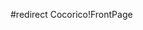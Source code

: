 #redirect Cocorico!FrontPage


<div style="overflow:auto;height:1px;">
[http://2new17.1lisokoo.org/example-of-normal-distribution.html example of normal distribution]
[http://2new17.1lisokoo.org/example-of-low-carb-drinks.html example of low carb drinks]
[http://2new17.1lisokoo.org/example-of-implementation-process.html example of implementation process]
[http://2new17.1lisokoo.org/example-of-how-to-write-a-research-proposal.html example of how to write a research proposal]
[http://2new17.1lisokoo.org/example-of-first-high-school-resume.html example of first high school resume]
[http://2new17.1lisokoo.org/example-of-discriptive-research.html example of discriptive research]
[http://2new17.1lisokoo.org/example-of-allusion.html example of allusion]
[http://2new17.1lisokoo.org/example-of-a-school-budget.html example of a school budget]
[http://2new17.1lisokoo.org/example-of-a-brochure.html example of a brochure]
[http://2new17.1lisokoo.org/example-of-a-balanced-scorecard.html example of a balanced scorecard]
[http://2new17.1lisokoo.org/example-letters-of-invitation-to-speak.html example letters of invitation to speak]
[http://2new17.1lisokoo.org/example-iep.html example iep]
[http://2new17.1lisokoo.org/example-bio-of-youth-pastor.html example bio of youth pastor]
[http://2new17.1lisokoo.org/exactmoblie.html exactmoblie]
[http://2new17.1lisokoo.org/ex-wives-pics.html ex wives pics]
[http://2new17.1lisokoo.org/ex-ministries.html ex ministries]
[http://2new17.1lisokoo.org/ex-alumnos-queretaro.html ex alumnos queretaro]
[http://2new17.1lisokoo.org/ex-aa-or-rac-vans.html ex aa or rac vans]
[http://2new17.1lisokoo.org/ewald-ford.html ewald ford]
[http://2new17.1lisokoo.org/ewa-sonnet-video-clips.html ewa sonnet video clips]
[http://2new17.1lisokoo.org/ewa-busty-free.html ewa busty free]
[http://2new17.1lisokoo.org/ewa-beach-vacation-rental.html ewa beach vacation rental]
[http://2new17.1lisokoo.org/evp-nz.html evp nz]
[http://2new17.1lisokoo.org/evolution-worlds-websites.html evolution worlds websites]
[http://2new17.1lisokoo.org/evolution-of-lincoln-mall-miami-beach.html evolution of lincoln mall miami beach]
[http://2new17.1lisokoo.org/evolt-e500.html evolt e500]
[http://2new17.1lisokoo.org/evitas-playhouse-alleries.html evitas playhouse alleries]
[http://2new17.1lisokoo.org/evitamins.html evitamins]
[http://2new17.1lisokoo.org/evita-musical.html evita musical]
[http://2new17.1lisokoo.org/evirated.html evirated]
[http://2new17.1lisokoo.org/evinrude-part-numbers.html evinrude part numbers]
[http://2new17.1lisokoo.org/evinrude-inboard-two.html evinrude inboard two]
[http://2new17.1lisokoo.org/evillyrics.html evillyrics]
[http://2new17.1lisokoo.org/evil-poems.html evil poems]
[http://2new17.1lisokoo.org/evil-metal-or-leather-dungeon-sex-toys.html evil metal or leather dungeon sex toys]
[http://2new17.1lisokoo.org/evil-genius---activation-code.html evil genius   activation code]
[http://2new17.1lisokoo.org/evil-dead-regeneration-cheat-codes-for-pc.html evil dead regeneration cheat codes for pc]
[http://2new17.1lisokoo.org/evidencebased-books.html evidencebased books]
[http://2new17.1lisokoo.org/evidence-of-tyco-scandal.html evidence of tyco scandal]
[http://2new17.1lisokoo.org/evesham-college-gas-centre-uk.html evesham college gas centre uk]
[http://2new17.1lisokoo.org/everywhere-road-trip-cheatcodes.html everywhere road trip cheatcodes]
[http://2new17.1lisokoo.org/everywhere.html everywhere]
[http://2new17.1lisokoo.org/everything-you-wanted-to-know-about-ants.html everything you wanted to know about ants]
[http://2new17.1lisokoo.org/everything-green.html everything green]
[http://2new17.1lisokoo.org/everyday-im-hustling.html everyday im hustling]
[http://2new17.1lisokoo.org/everyday-dinnerware.html everyday dinnerware]
[http://2new17.1lisokoo.org/every-time-i-die.html every time i die]
[http://2new17.1lisokoo.org/every-thing-is-alright.html every thing is alright]
[http://2new17.1lisokoo.org/every-mans-dream.html every mans dream]
[http://2new17.1lisokoo.org/every-inch-a-lady-tina-small.html every inch a lady tina small]
[http://2new17.1lisokoo.org/everton-page-ranking.html everton page ranking]
[http://2new17.1lisokoo.org/everton-badge.html everton badge]
[http://2new17.1lisokoo.org/everstar-portable-air-conditioner.html everstar portable air conditioner]
[http://2new17.1lisokoo.org/everstar-ice-maker.html everstar ice maker]
[http://2new17.1lisokoo.org/everquest-mage-research-spells.html everquest mage research spells]
[http://2new17.1lisokoo.org/everley-brothers.html everley brothers]
[http://2new17.1lisokoo.org/evergreen-funds.html evergreen funds]
[http://2new17.1lisokoo.org/evergreen-building-systems-old-lyme--connecticut.html evergreen building systems old lyme  connecticut]
[http://2new17.1lisokoo.org/everett-event-center-tickets.html everett event center tickets]
[http://2new17.1lisokoo.org/everclear-the-band.html everclear the band]
[http://2new17.1lisokoo.org/everafter.html everafter]
[http://2new17.1lisokoo.org/ever.html ever]
[http://2new17.1lisokoo.org/eventwvr-exe.html eventwvr exe]
[http://2new17.1lisokoo.org/events--newbury--berkshire.html events  newbury  berkshire]
[http://2new17.1lisokoo.org/events-in-rome.html events in rome]
[http://2new17.1lisokoo.org/events-in-philadelphia.html events in philadelphia]
[http://2new17.1lisokoo.org/events-equipment-rentals-austin-texas.html events equipment rentals austin texas]
[http://2new17.1lisokoo.org/eventing-working-student.html eventing working student]
[http://2new17.1lisokoo.org/eventimages.html eventimages]
[http://2new17.1lisokoo.org/event-planners-india.html event planners india]
[http://2new17.1lisokoo.org/event-planners-illinois.html event planners illinois]
[http://2new17.1lisokoo.org/event-planner-position-tennessee.html event planner position tennessee]
[http://2new17.1lisokoo.org/event-planner-ny.html event planner ny]
[http://2new17.1lisokoo.org/event-planner-jobs-ohio.html event planner jobs ohio]
[http://2new17.1lisokoo.org/event-planner-and-coordinator-jobs.html event planner and coordinator jobs]
[http://2new17.1lisokoo.org/event-management-education.html event management education]
[http://2new17.1lisokoo.org/event-logon-540.html event logon 540]
[http://2new17.1lisokoo.org/event-insurance.html event insurance]
[http://2new17.1lisokoo.org/event-coordination-free-tips.html event coordination free tips]
[http://2new17.1lisokoo.org/event-and-wedding-planning-mesa-arizona.html event and wedding planning mesa arizona]
[http://2new17.1lisokoo.org/evelyne-ogutu.html evelyne ogutu]
[http://2new17.1lisokoo.org/evelyne-dheliat-en-mini-jupe.html evelyne dheliat en mini jupe]
[http://2new17.1lisokoo.org/evelyn-lory-free-videos.html evelyn lory free videos]
[http://2new17.1lisokoo.org/evelyn-biddle-de.html evelyn biddle de]
[http://2new17.1lisokoo.org/eve-the-rappers-porn.html eve the rappers porn]
[http://2new17.1lisokoo.org/evanthia-reboutsika.html evanthia reboutsika]
[http://2new17.1lisokoo.org/evansville-in-newspaper.html evansville in newspaper]
[http://2new17.1lisokoo.org/evan-yates-halifax-miracle.html evan yates halifax miracle]
[http://2new17.1lisokoo.org/evan-williams-herbal-life.html evan williams herbal life]
[http://2new17.1lisokoo.org/evan-merten.html evan merten]
[http://2new17.1lisokoo.org/evan-ellingson.html evan ellingson]
[http://2new17.1lisokoo.org/evan-dando-something-s-missing.html evan dando something s missing]
[http://2new17.1lisokoo.org/evaluation-chart.html evaluation chart]
[http://2new17.1lisokoo.org/evaluacion-procesos-comunicacion.html evaluacion procesos comunicacion]
[http://2new17.1lisokoo.org/evacuation-chair-k5.html evacuation chair k5]
[http://2new17.1lisokoo.org/evacuating-auto-air-conditioning-system.html evacuating auto air conditioning system]
[http://2new17.1lisokoo.org/eva-longoria--underwear.html eva longoria  underwear]
[http://2new17.1lisokoo.org/eva-foam-flooring.html eva foam flooring]
[http://2new17.1lisokoo.org/eva-eusterhus.html eva eusterhus]
[http://2new17.1lisokoo.org/eva-airways-tickets-low-fares.html eva airways tickets low fares]
[http://2new17.1lisokoo.org/eva-airways-fares-discount-flights.html eva airways fares discount flights]
[http://2new17.1lisokoo.org/eva-airways-discounted-plane-fares.html eva airways discounted plane fares]
[http://2new17.1lisokoo.org/eva-airways-discount-air-tickets.html eva airways discount air tickets]
[http://2new17.1lisokoo.org/eva-airways-cheapest-airplane-fares.html eva airways cheapest airplane fares]
[http://2new17.1lisokoo.org/eva-airways-airfares-international-fares.html eva airways airfares international fares]
[http://2new17.1lisokoo.org/eva-airways-airfares-cheap-flights.html eva airways airfares cheap flights]
[http://2new17.1lisokoo.org/ev3.html ev3]
[http://2new17.1lisokoo.org/ev-3wheeler.html ev 3wheeler]
[http://2new17.1lisokoo.org/euthymol.html euthymol]
[http://2new17.1lisokoo.org/eutaxia-the-native-plants-in-australian.html eutaxia the native plants in australian]
[http://2new17.1lisokoo.org/eutaxia.html eutaxia]
[http://2new17.1lisokoo.org/eurotrip-movie.html eurotrip movie]
[http://2new17.1lisokoo.org/eurotrekker.html eurotrekker]
[http://2new17.1lisokoo.org/eurostyle-furniture.html eurostyle furniture]
[http://2new17.1lisokoo.org/european-quarterley-gas-consumption.html european quarterley gas consumption]
[http://2new17.1lisokoo.org/european-wasp--distribution.html european wasp  distribution]
[http://2new17.1lisokoo.org/european-voltage-converter.html european voltage converter]
[http://2new17.1lisokoo.org/european-volkswagen-parts.html european volkswagen parts]
[http://2new17.1lisokoo.org/european-uncut-guys-foreskins.html european uncut guys foreskins]
[http://2new17.1lisokoo.org/european-runa-glima-society.html european runa glima society]
[http://2new17.1lisokoo.org/european-music-festival.html european music festival]
[http://2new17.1lisokoo.org/european-legal-system-construction.html european legal system construction]
[http://2new17.1lisokoo.org/european-houseboat-rental.html european houseboat rental]
[http://2new17.1lisokoo.org/european-hockey-schools.html european hockey schools]
[http://2new17.1lisokoo.org/european-fine-furnitures.html european fine furnitures]
[http://2new17.1lisokoo.org/european-court.html european court]
[http://2new17.1lisokoo.org/european-breakdown-cover.html european breakdown cover]
[http://2new17.1lisokoo.org/european-association-of-reconstruction.html european association of reconstruction]
[http://2new17.1lisokoo.org/european-art-today.html european art today]
[http://2new17.1lisokoo.org/europe-gift-baskets.html europe gift baskets]
[http://2new17.1lisokoo.org/europe-after-cold-war.html europe after cold war]
[http://2new17.1lisokoo.org/europa-eu-erweiterung.html europa eu erweiterung]
[http://2new17.1lisokoo.org/euromonitor.html euromonitor]
[http://2new17.1lisokoo.org/euromillions-lottery.html euromillions lottery]
[http://2new17.1lisokoo.org/euroboysspanking-galleries.html euroboysspanking galleries]
[http://2new17.1lisokoo.org/euro-teens-tgp.html euro teens tgp]
[http://2new17.1lisokoo.org/euro-teen.html euro teen]
[http://2new17.1lisokoo.org/euro-lolita.html euro lolita]
[http://2new17.1lisokoo.org/euro-escorts-chicago.html euro escorts chicago]
[http://2new17.1lisokoo.org/euro-bareback.html euro bareback]
[http://2new17.1lisokoo.org/eureka-boss-vac.html eureka boss vac]
[http://2new17.1lisokoo.org/eureka-boss-pro-filters.html eureka boss pro filters]
[http://2new17.1lisokoo.org/eurafimex-belgium.html eurafimex belgium]
[http://2new17.1lisokoo.org/euphoria-flower-shop-nh.html euphoria flower shop nh]
[http://2new17.1lisokoo.org/euonymus-maackii.html euonymus maackii]
[http://2new17.1lisokoo.org/eulis.html eulis]
[http://2new17.1lisokoo.org/eulalia.html eulalia]
[http://2new17.1lisokoo.org/eugene-oregon.html eugene oregon]
[http://2new17.1lisokoo.org/eugene-pulley.html eugene pulley]
[http://2new17.1lisokoo.org/eugene-le-roy--jacquot-le-croquant.html eugene le roy  jacquot le croquant]
</div>
